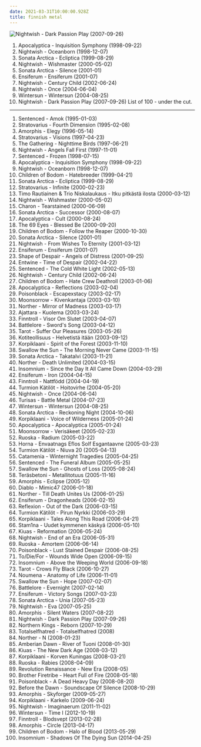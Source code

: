 ```yaml
---
date: 2021-03-31T10:00:00.928Z
title: finnish metal
---
```

![Nightwish - Dark Passion Play (2007-09-26)](http://coverartarchive.org/release/b3f9e375-2225-478b-b66f-2b100bedd56e/16333876658-500.jpg "Nightwish - Dark Passion Play (2007-09-26)")
1. <span title="#symphonic_metal #instrumental #cello #metal">Apocalyptica - Inquisition Symphony (1998-09-22)</span>
2. <span title="#symphonic_metal #power_metal">Nightwish - Oceanborn (1998-12-07)</span>
3. <span title="#power_metal">Sonata Arctica - Ecliptica (1999-08-29)</span>
4. <span title="#symphonic_metal #power_metal">Nightwish - Wishmaster (2000-05-02)</span>
5. <span title="#power_metal">Sonata Arctica - Silence (2001-01)</span>
6. <span title="#folk_metal #viking_metal #melodic_death_metal">Ensiferum - Ensiferum (2001-07)</span>
7. <span title="#symphonic_metal">Nightwish - Century Child (2002-06-24)</span>
8. <span title="#symphonic_metal">Nightwish - Once (2004-06-04)</span>
9. <span title="#melodic_death_metal #power_metal">Wintersun - Wintersun (2004-08-25)</span>
10. <span title="#symphonic_metal #power_metal">Nightwish - Dark Passion Play (2007-09-26)</span>
List of 100 - under the cut.
<!-- more -->
-----
1. <span title="#melodic_death_metal #gothic_metal #death_metal">Sentenced - Amok (1995-01-03)</span>
2. <span title="#power_metal">Stratovarius - Fourth Dimension (1995-02-08)</span>
3. <span title="#progressive_metal #1996">Amorphis - Elegy (1996-05-14)</span>
4. <span title="#power_metal">Stratovarius - Visions (1997-04-23)</span>
5. <span title="#progressive_metal #gothic_metal #1997 #metal #atmospheric_metal #atmospheric #female_vocalists #atmospheric_rock">The Gathering - Nighttime Birds (1997-06-21)</span>
6. <span title="#symphonic_metal">Nightwish - Angels Fall First (1997-11-01)</span>
7. <span title="#gothic_metal">Sentenced - Frozen (1998-07-15)</span>
8. <span title="#symphonic_metal #instrumental #cello #metal">Apocalyptica - Inquisition Symphony (1998-09-22)</span>
9. <span title="#symphonic_metal #power_metal">Nightwish - Oceanborn (1998-12-07)</span>
10. <span title="#melodic_death_metal">Children of Bodom - Hatebreeder (1999-04-21)</span>
11. <span title="#power_metal">Sonata Arctica - Ecliptica (1999-08-29)</span>
12. <span title="#power_metal">Stratovarius - Infinite (2000-02-23)</span>
13. <span title="#2000 #heavy_metal #finnish_metal #suomi #finland">Timo Rautiainen & Trio Niskalaukaus - Itku pitkästä ilosta (2000-03-12)</span>
14. <span title="#symphonic_metal #power_metal">Nightwish - Wishmaster (2000-05-02)</span>
15. <span title="#gothic_metal #charon #rock">Charon - Tearstained (2000-06-09)</span>
16. <span title="#power_metal">Sonata Arctica - Successor (2000-08-07)</span>
17. <span title="#symphonic_metal #cello_metal #instrumental">Apocalyptica - Cult (2000-08-24)</span>
18. <span title="#gothic_rock #gothic #rock #gothic_metal">The 69 Eyes - Blessed Be (2000-09-20)</span>
19. <span title="#melodic_death_metal">Children of Bodom - Follow the Reaper (2000-10-30)</span>
20. <span title="#power_metal">Sonata Arctica - Silence (2001-01)</span>
21. <span title="#symphonic_metal">Nightwish - From Wishes To Eternity (2001-03-12)</span>
22. <span title="#folk_metal #viking_metal #melodic_death_metal">Ensiferum - Ensiferum (2001-07)</span>
23. <span title="#funeral_doom_metal #doom_metal">Shape of Despair - Angels of Distress (2001-09-25)</span>
24. <span title="#heavy_metal #metal #finnish #gothic_metal #female #rock #finnish_metal #inspiring #goth_metal #entwine #jlunare #jlunarepowerful">Entwine - Time of Despair (2002-04-22)</span>
25. <span title="#gothic_metal #metal #finnish">Sentenced - The Cold White Light (2002-05-13)</span>
26. <span title="#symphonic_metal">Nightwish - Century Child (2002-06-24)</span>
27. <span title="#melodic_death_metal">Children of Bodom - Hate Crew Deathroll (2003-01-06)</span>
28. <span title="#symphonic_metal #cello_metal #instrumental">Apocalyptica - Reflections (2003-02-04)</span>
29. <span title="#gothic_metal">Poisonblack - Escapexstacy (2003-02-17)</span>
30. <span title="#viking_metal #folk_metal #black_metal">Moonsorrow - Kivenkantaja (2003-03-10)</span>
31. <span title="#melodic_death_metal">Norther - Mirror of Madness (2003-03-17)</span>
32. <span title="#black_metal">Ajattara - Kuolema (2003-03-24)</span>
33. <span title="#folk #folk_metal #viking_metal #acoustic">Finntroll - Visor Om Slutet (2003-04-07)</span>
34. <span title="#folk_metal #fantasy_metal #epic_metal">Battlelore - Sword's Song (2003-04-12)</span>
35. <span title="#heavy_metal #power_metal">Tarot - Suffer Our Pleasures (2003-05-26)</span>
36. <span title="#finnish #metal">Kotiteollisuus - Helvetistä itään (2003-09-12)</span>
37. <span title="#folk_metal">Korpiklaani - Spirit of the Forest (2003-11-10)</span>
38. <span title="#doom_metal #death_doom_metal">Swallow the Sun - The Morning Never Came (2003-11-15)</span>
39. <span title="#power_metal">Sonata Arctica - Takatalvi (2003-11-21)</span>
40. <span title="#melodic_death_metal">Norther - Death Unlimited (2004-03-15)</span>
41. <span title="#melodic_death_metal">Insomnium - Since the Day It All Came Down (2004-03-29)</span>
42. <span title="#folk_metal #viking_metal">Ensiferum - Iron (2004-04-15)</span>
43. <span title="#folk_metal #black_metal">Finntroll - Nattfödd (2004-04-19)</span>
44. <span title="#industrial_metal">Turmion Kätilöt - Hoitovirhe (2004-05-20)</span>
45. <span title="#symphonic_metal">Nightwish - Once (2004-06-04)</span>
46. <span title="#folk_metal #viking_metal #battle_metal">Turisas - Battle Metal (2004-07-23)</span>
47. <span title="#melodic_death_metal #power_metal">Wintersun - Wintersun (2004-08-25)</span>
48. <span title="#power_metal">Sonata Arctica - Reckoning Night (2004-10-06)</span>
49. <span title="#folk_metal">Korpiklaani - Voice of Wilderness (2005-01-24)</span>
50. <span title="#symphonic_metal">Apocalyptica - Apocalyptica (2005-01-24)</span>
51. <span title="#folk_metal #viking_metal #black_metal #pagan_metal">Moonsorrow - Verisäkeet (2005-02-23)</span>
52. <span title="#metal #finnish #industrial_metal #electronic #rock #finnish_metal #top_20_of_2005 #gothikjyz #eternal_creations_of_infinite_grandeur">Ruoska - Radium (2005-03-22)</span>
53. <span title="#black_metal #raw_black_metal">Horna - Envaatnags Eflos Solf Esgantaavne (2005-03-23)</span>
54. <span title="#industrial_metal">Turmion Kätilöt - Niuva 20 (2005-04-13)</span>
55. <span title="#black_metal #melodic_black_metal">Catamenia - Winternight Tragedies (2005-04-25)</span>
56. <span title="#gothic_metal">Sentenced - The Funeral Album (2005-05-25)</span>
57. <span title="#doom_metal">Swallow the Sun - Ghosts of Loss (2005-08-24)</span>
58. <span title="#heavy_metal #finnish #battle_metal">Teräsbetoni - Metallitotuus (2005-11-16)</span>
59. <span title="#progressive_metal #melodic_death_metal">Amorphis - Eclipse (2005-12)</span>
60. <span title="#melodic_death_metal">Diablo - Mimic47 (2006-01-18)</span>
61. <span title="#melodic_death_metal">Norther - Till Death Unites Us (2006-01-25)</span>
62. <span title="#viking_metal #folk_metal">Ensiferum - Dragonheads (2006-02-15)</span>
63. <span title="#rock #hard_rock #melodic_death_metal #finnish #gothic_metal #gothic_rock #metal #finnish_metal #love_metal #him">Reflexion - Out of the Dark (2006-03-15)</span>
64. <span title="#industrial_metal">Turmion Kätilöt - Pirun Nyrkki (2006-03-29)</span>
65. <span title="#folk_metal">Korpiklaani - Tales Along This Road (2006-04-21)</span>
66. <span title="#thrash_metal #finnish">Stam1na - Uudet kymmenen käskyä (2006-05-10)</span>
67. <span title="#power_metal">Kiuas - Reformation (2006-05-24)</span>
68. <span title="#symphonic_metal">Nightwish - End of an Era (2006-05-31)</span>
69. <span title="#industrial_metal">Ruoska - Amortem (2006-06-14)</span>
70. <span title="#gothic_metal #finnish">Poisonblack - Lust Stained Despair (2006-08-25)</span>
71. <span title="#gothic #rock #gothic_metal #finnish_metal">To/Die/For - Wounds Wide Open (2006-09-15)</span>
72. <span title="#melodic_death_metal">Insomnium - Above the Weeping World (2006-09-18)</span>
73. <span title="#heavy_metal #power_metal">Tarot - Crows Fly Black (2006-10-27)</span>
74. <span title="#melodic_death_metal">Noumena - Anatomy of Life (2006-11-01)</span>
75. <span title="#doom_metal #death_doom_metal">Swallow the Sun - Hope (2007-02-07)</span>
76. <span title="#folk_metal">Battlelore - Evernight (2007-02-14)</span>
77. <span title="#folk_metal #viking_metal #melodic_death_metal">Ensiferum - Victory Songs (2007-03-23)</span>
78. <span title="#power_metal #progressive_metal #melodic_metal">Sonata Arctica - Unia (2007-05-23)</span>
79. <span title="#metal #finnish #symphonic_metal #nightwish #hard_rock">Nightwish - Eva (2007-05-25)</span>
80. <span title="#progressive_metal #melodic_death_metal">Amorphis - Silent Waters (2007-08-22)</span>
81. <span title="#symphonic_metal #power_metal">Nightwish - Dark Passion Play (2007-09-26)</span>
82. <span title="#symphonic_metal #cover #power_metal">Northern Kings - Reborn (2007-10-29)</span>
83. <span title="#black_metal #depressive_black_metal">Totalselfhatred - Totalselfhatred (2008)</span>
84. <span title="#melodic_death_metal">Norther - N (2008-01-23)</span>
85. <span title="#symphonic_metal">Amberian Dawn - River of Tuoni (2008-01-30)</span>
86. <span title="#power_metal #folk_metal">Kiuas - The New Dark Age (2008-03-12)</span>
87. <span title="#folk_metal">Korpiklaani - Korven Kuningas (2008-03-21)</span>
88. <span title="#finnish_metal #industrial_metal #metal">Ruoska - Rabies (2008-04-09)</span>
89. <span title="#power_metal #michael_kiske #timo_tolkki #tobias_sammet">Revolution Renaissance - New Era (2008-05)</span>
90. <span title="#rock #finnish #power_metal">Brother Firetribe - Heart Full of Fire (2008-05-18)</span>
91. <span title="#gothic_metal #finnish_metal #heavy_metal">Poisonblack - A Dead Heavy Day (2008-08-20)</span>
92. <span title="#melodic_death_metal">Before the Dawn - Soundscape Of Silence (2008-10-29)</span>
93. <span title="#progressive_metal #melodic_metal">Amorphis - Skyforger (2009-05-27)</span>
94. <span title="#folk_metal">Korpiklaani - Karkelo (2009-06-24)</span>
95. <span title="#symphonic_metal #power_metal">Nightwish - Imaginaerum (2011-11-02)</span>
96. <span title="#melodic_death_metal #symphonic_metal #progressive_blackened_homoerotic_weeaboo_metal #leather_daddy_rape_soundtrack #misanthropic_gay_romance_nostalgia_metal #neo_erotic_spandex_metal #japanese_leather_daddy_viking_winter_rape_metal #power_metal">Wintersun - Time I (2012-10-19)</span>
97. <span title="#folk_metal #2013">Finntroll - Blodsvept (2013-02-28)</span>
98. <span title="#2013 #progressive_metal #melodic_death_metal">Amorphis - Circle (2013-04-17)</span>
99. <span title="#melodic_death_metal #2013">Children of Bodom - Halo of Blood (2013-05-29)</span>
100. <span title="#melodic_death_metal #2014">Insomnium - Shadows Of The Dying Sun (2014-04-25)</span>
